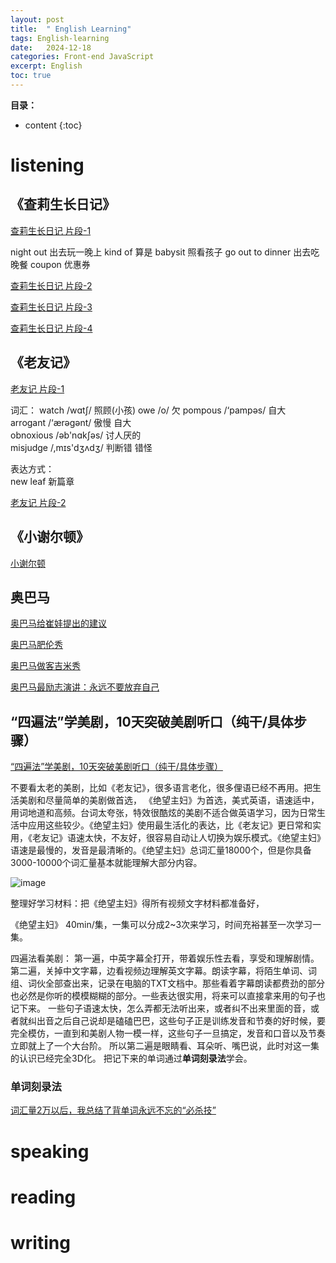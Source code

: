 ```yaml
---
layout: post
title:  " English Learning"
tags: English-learning
date:   2024-12-18
categories: Front-end JavaScript
excerpt: English
toc: true
---
```


**目录：**

* content
{:toc}



# listening
## 《查莉生长日记》

[查莉生长日记 片段-1](https://www.bilibili.com/video/BV1iV4sesEGm/?spm_id_from=333.880.my_history.page.click&vd_source=5da465d0f5f1a453e61fcdcd0524c2d4)

night out 出去玩一晚上
kind of 算是
babysit 照看孩子
go out to dinner 出去吃晚餐
coupon 优惠券

[查莉生长日记 片段-2](https://www.bilibili.com/video/BV16P4sehEqb/?spm_id_from=333.880.my_history.page.click&vd_source=5da465d0f5f1a453e61fcdcd0524c2d4)


[查莉生长日记 片段-3](https://www.bilibili.com/video/BV1gQtpeyENa/?spm_id_from=333.880.my_history.page.click&vd_source=5da465d0f5f1a453e61fcdcd0524c2d4)



[查莉生长日记 片段-4](https://www.bilibili.com/video/BV1qZtYenEcQ/?spm_id_from=333.880.my_history.page.click&vd_source=5da465d0f5f1a453e61fcdcd0524c2d4)


## 《老友记》

[老友记 片段-1](https://www.bilibili.com/video/BV1JYtee4ERR/?spm_id_from=333.880.my_history.page.click&vd_source=5da465d0f5f1a453e61fcdcd0524c2d4)

词汇：
watch /wɑtʃ/ 照顾(小孩)
owe /o/ 欠
pompous /‘pampəs/ 自大  
arrogant /‘ærəɡənt/ 傲慢 自大  
obnoxious /əb'nɑkʃəs/ 讨人厌的  
misjudge /,mɪs'dʒʌdʒ/ 判断错 错怪  

表达方式：  
new leaf 新篇章

[老友记 片段-2](https://www.bilibili.com/video/BV1bkqHY5ESU/?spm_id_from=333.880.my_history.page.click&vd_source=5da465d0f5f1a453e61fcdcd0524c2d4)



## 《小谢尔顿》

[小谢尔顿](https://www.bilibili.com/video/BV1AU411S7K7/?spm_id_from=333.880.my_history.page.click&vd_source=5da465d0f5f1a453e61fcdcd0524c2d4)

## 奥巴马

[奥巴马给崔娃提出的建议](https://www.bilibili.com/video/BV1yV4y1c7B4/?spm_id_from=333.337.search-card.all.click&vd_source=5da465d0f5f1a453e61fcdcd0524c2d4)

[奥巴马肥伦秀](https://www.bilibili.com/video/BV19i4y1u7k2?spm_id_from=333.788.recommend_more_video.3&vd_source=5da465d0f5f1a453e61fcdcd0524c2d4)

[奥巴马做客吉米秀](https://www.bilibili.com/video/BV13b4y147yP?spm_id_from=333.788.recommend_more_video.0&vd_source=5da465d0f5f1a453e61fcdcd0524c2d4)

[奥巴马最励志演讲：永远不要放弃自己](https://www.bilibili.com/video/BV1pc411u7Bu?spm_id_from=333.788.recommend_more_video.-1&vd_source=5da465d0f5f1a453e61fcdcd0524c2d4)

## “四遍法”学美剧，10天突破美剧听口（纯干/具体步骤）

[ “四遍法”学美剧，10天突破美剧听口（纯干/具体步骤）](https://www.bilibili.com/video/BV19cBFYdEeq/?spm_id_from=333.880.my_history.page.click&vd_source=5da465d0f5f1a453e61fcdcd0524c2d4)

不要看太老的美剧，比如《老友记》，很多语言老化，很多俚语已经不再用。把生活美剧和尽量简单的美剧做首选，
《绝望主妇》为首选，美式英语，语速适中，用词地道和高频。台词太夸张，特效很酷炫的美剧不适合做英语学习，因为日常生活中应用这些较少。《绝望主妇》使用最生活化的表达，比《老友记》更日常和实用，《老友记》语速太快，不友好，很容易自动让人切换为娱乐模式。《绝望主妇》语速是最慢的，发音是最清晰的。《绝望主妇》总词汇量18000个，但是你具备3000-10000个词汇量基本就能理解大部分内容。

![image](https://github.com/user-attachments/assets/9ba478b1-46b4-4540-8f2b-15e0a8db8e60)

整理好学习材料：把《绝望主妇》得所有视频文字材料都准备好，

《绝望主妇》 40min/集，一集可以分成2~3次来学习，时间充裕甚至一次学习一集。

四遍法看美剧：
第一遍，中英字幕全打开，带着娱乐性去看，享受和理解剧情。
第二遍，关掉中文字幕，边看视频边理解英文字幕。朗读字幕，将陌生单词、词组、词伙全部查出来，记录在电脑的TXT文档中。那些看着字幕朗读都费劲的部分也必然是你听的模模糊糊的部分。一些表达很实用，将来可以直接拿来用的句子也记下来。 一些句子语速太快，怎么弄都无法听出来，或者纠不出来里面的音，或者就纠出音之后自己说却是磕磕巴巴，这些句子正是训练发音和节奏的好时候，要完全模仿，一直到和美剧人物一模一样，这些句子一旦搞定，发音和口音以及节奏立即就上了一个大台阶。 所以第二遍是眼睛看、耳朵听、嘴巴说，此时对这一集的认识已经完全3D化。 把记下来的单词通过**单词刻录法**学会。

### 单词刻录法
[词汇量2万以后，我总结了背单词永远不忘的“必杀技”](https://www.bilibili.com/video/BV1wg41157sn/?spm_id_from=333.337.search-card.all.click&vd_source=5da465d0f5f1a453e61fcdcd0524c2d4)



# speaking

# reading 

# writing









